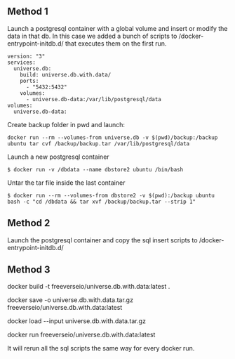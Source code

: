 ## Method 1

Launch a postgresql container with a global volume and insert or modify the data in that db. In this case we added a bunch of scripts to /docker-entrypoint-initdb.d/ that executes them on the first run.

```
version: "3"
services:
  universe.db:
    build: universe.db.with.data/
    ports:
      - "5432:5432"
    volumes:
      - universe.db-data:/var/lib/postgresql/data
volumes:
  universe.db-data:
```

Create backup folder in pwd and launch:

```
docker run --rm --volumes-from universe.db -v $(pwd)/backup:/backup ubuntu tar cvf /backup/backup.tar /var/lib/postgresql/data
```

Launch a new postgresql container

```
$ docker run -v /dbdata --name dbstore2 ubuntu /bin/bash
```

Untar the tar file inside the last container

```
$ docker run --rm --volumes-from dbstore2 -v $(pwd):/backup ubuntu bash -c "cd /dbdata && tar xvf /backup/backup.tar --strip 1"
```

## Method 2

Launch the postgresql container and copy the sql insert scripts to /docker-entrypoint-initdb.d/


## Method 3

docker build -t freeverseio/universe.db.with.data:latest .

docker save -o universe.db.with.data.tar.gz freeverseio/universe.db.with.data:latest

docker load --input universe.db.with.data.tar.gz 

docker run freeverseio/universe.db.with.data:latest

It will rerun all the sql scripts the same way for every docker run.
